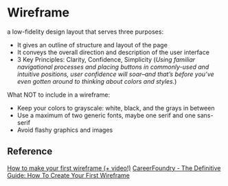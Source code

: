 # Wireframe

a low-fidelity design layout that serves three purposes:

- It gives an outline of structure and layout of the page
- It conveys the overall direction and description of the user interface
- 3 Key Principles: Clarity, Confidence, Simplicity
  (_Using familiar navigational processes and placing buttons in commonly-used and intuitive positions, user confidence will soar–and that’s before you’ve even gotten around to thinking about colors and styles._)

What NOT to include in a wireframe:

- Keep your colors to grayscale: white, black, and the grays in between
- Use a maximum of two generic fonts, maybe one serif and one sans-serif
- Avoid flashy graphics and images

## Reference

[How to make your first wireframe (+ video!)](https://www.invisionapp.com/inside-design/how-to-wireframe/)
[CareerFoundry - The Definitive Guide: How To Create Your First Wireframe](https://careerfoundry.com/en/blog/ux-design/how-to-create-your-first-wireframe/)
